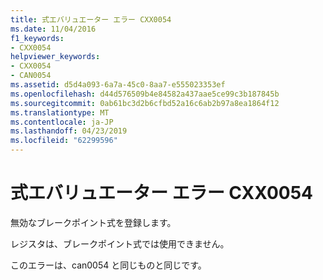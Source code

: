 ```yaml
---
title: 式エバリュエーター エラー CXX0054
ms.date: 11/04/2016
f1_keywords:
- CXX0054
helpviewer_keywords:
- CXX0054
- CAN0054
ms.assetid: d5d4a093-6a7a-45c0-8aa7-e555023353ef
ms.openlocfilehash: d44d576509b4e84582a437aae5ce99c3b187845b
ms.sourcegitcommit: 0ab61bc3d2b6cfbd52a16c6ab2b97a8ea1864f12
ms.translationtype: MT
ms.contentlocale: ja-JP
ms.lasthandoff: 04/23/2019
ms.locfileid: "62299596"
---
```

# <a name="expression-evaluator-error-cxx0054"></a>式エバリュエーター エラー CXX0054

無効なブレークポイント式を登録します。

レジスタは、ブレークポイント式では使用できません。

このエラーは、can0054 と同じものと同じです。
